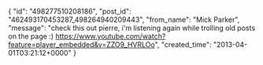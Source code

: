  {
   "id": "498277510208186",
   "post_id": "462493170453287_498264940209443",
   "from_name": "Mick Parker",
   "message": "check this out pierre, i'm listening again while trolling old posts on the page :)   https://www.youtube.com/watch?feature=player_embedded&v=ZZO9_HVRLOo",
   "created_time": "2013-04-01T03:21:12+0000"
 }
